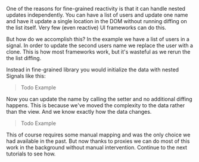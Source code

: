 One of the reasons for fine-grained reactivity is that it can handle nested updates independently. You can have a list of users and update one name and have it update a single location in the DOM without running diffing on the list itself. Very few (even reactive) UI frameworks can do this.

But how do we accomplish this? In the example we have a list of users in a signal. In order to update the second users name we replace the user with a clone. This is how most frameworks work, but it's wasteful as we rerun the the list diffing.

Instead in fine-grained library you would initialize the data with nested Signals like this:

> Todo Example

Now you can update the name by calling the setter and no additional diffing happens. This is because we've moved the complexity to the data rather than the view. And we know exactly how the data changes.

> Todo Example

This of course requires some manual mapping and was the only choice we had available in the past. But now thanks to proxies we can do most of this work in the background without manual intervention. Continue to the next tutorials to see how.